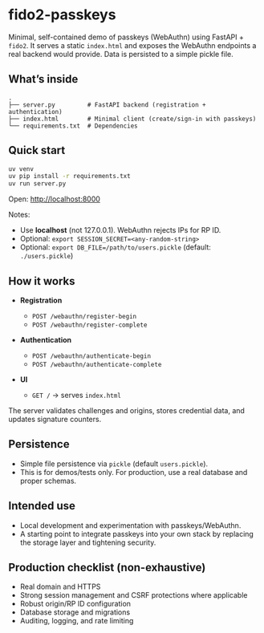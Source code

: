 # fido2-passkeys

Minimal, self-contained demo of passkeys (WebAuthn) using FastAPI + `fido2`.
It serves a static `index.html` and exposes the WebAuthn endpoints a real backend would provide.
Data is persisted to a simple pickle file.

## What’s inside

```
.
├── server.py         # FastAPI backend (registration + authentication)
├── index.html        # Minimal client (create/sign-in with passkeys)
└── requirements.txt  # Dependencies
```

## Quick start

```bash
uv venv
uv pip install -r requirements.txt
uv run server.py
```

Open:
[http://localhost:8000](http://localhost:8000)

Notes:

* Use **localhost** (not 127.0.0.1). WebAuthn rejects IPs for RP ID.
* Optional: `export SESSION_SECRET=<any-random-string>`
* Optional: `export DB_FILE=/path/to/users.pickle` (default: `./users.pickle`)

## How it works

* **Registration**

    * `POST /webauthn/register-begin`
    * `POST /webauthn/register-complete`
* **Authentication**

    * `POST /webauthn/authenticate-begin`
    * `POST /webauthn/authenticate-complete`
* **UI**

    * `GET /` → serves `index.html`

The server validates challenges and origins, stores credential data, and updates signature counters.

## Persistence

* Simple file persistence via `pickle` (default `users.pickle`).
* This is for demos/tests only. For production, use a real database and proper schemas.

## Intended use

* Local development and experimentation with passkeys/WebAuthn.
* A starting point to integrate passkeys into your own stack by replacing the storage layer and tightening security.

## Production checklist (non-exhaustive)

* Real domain and HTTPS
* Strong session management and CSRF protections where applicable
* Robust origin/RP ID configuration
* Database storage and migrations
* Auditing, logging, and rate limiting
